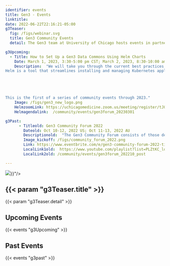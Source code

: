```yaml
---
identifier: events
title: Gen3 - Events
linktitle:
date: 2022-06-22T22:16:21-05:00
g3Teaser:
  fig: /figs/webinar.svg
  title: Gen3 Community Events
  detail: The Gen3 team at University of Chicago hosts events in partnership with the community of developers, operators, and sponsors of Gen3 data resources. These events aim to share information about how to set up new Gen3 instances, build a community that can help each other, and create clear paths for support from the Gen3 team.

g3Upcoming:
  - Title: How to Set Up a Gen3 Data Commons Using Helm Charts
    Date: March 1, 2023, 3:30-5:00 pm CST; March 2, 2023, 8:30-10:00 am AEST
    Description:  "We will take you through the current best practices for setting up and configuring your own Gen3 Data Commons in multiple clouds by using Helm Charts.
Helm is a tool that streamlines installing and managing Kubernetes applications, which is a system for automating deployment, scaling, and management of containerized applications. The use of Helm will greatly simplify standing up, configuring, and maintaining your own Gen3 Data Commons.  





This is the first of a series of community events through 2023."
    Image: /figs/gen3_new_logo.png
    HelmzoomLink: https://uchicagomedicine.zoom.us/meeting/register/tJ0tc-qvrDgtG9N0jRgBCCwIpQDzK-0LsX__
    Helmagendalink:  /community/events/gen3forum_20230301

g3Past:
      - Titleold: Gen3 Community Forum 2022
        Dateold: Oct 10-12, 2022 US; Oct 11-13, 2022 AU
        Descriptionold:  "The Gen3 Community Forum consists of those developing and operating Gen3 data commons and data meshes, those considering developing Gen3 data commons and meshes, and other stakeholders involved with the Gen3 community. The four aims of the Forum are: to share knowledge about Gen3, its architecture, and the Gen3 roadmaps and priorities; to strengthen the connection between the Gen3 core team and those developing, operating and using Gen3 platforms; to design a set of ongoing community engagement activities; and to discuss and agree on key shared development priorities between the Gen3 core team and the Gen3 community. The virtual community forum is co-hosted by the University of Chicago and the Australian BioCommons."
        Image_kickoff: /figs/community_forum_2022.png
        Link: https://www.eventbrite.com/e/gen3-community-forum-2022-tickets-384218496867
        LocalLink1old:  https://www.youtube.com/playlist?list=PLZtKC_lqcLhKfSthym1ZKcDKf1n0wLzuH
        LocalLink2old: /community/events/gen3forum_202210_post

---
```


<section class="g3-bg__mint">
  <div class="g3-outer-wrapper g3-flex-content g3-flex-content__reverse">
    <div class="g3-col__65 g3-flex-content g3-mb-space__padding-lg-top g3-space__margin-md-top-bottom">
      <img class="g3-img__full-width" src="{{< param "g3Teaser.fig" >}}"/>
    </div>
    <div class="g3-space__padding-lg-top g3-space__padding-lg-bottom g3-col__35">
      <div class="g3-space__wrapper-gap-left">
        <h1 class="g3-space__margin-sm-bottom">
          {{< param "g3Teaser.title" >}}
        </h1>
        <p class="g3-space__margin-sm-bottom introduction">
          {{< param "g3Teaser.detail" >}}
        </p>
      </div>
    </div>
  </div>
</section>

<section class="g3-space__padding-sm-top g3-space__padding-sm-bottom">
    <div class="g3-inner-wrapper">
        <h1>Upcoming Events</h1>
    </div>
</section>

{{< events "g3Upcoming" >}}


<section class="g3-space__padding-sm-top g3-space__padding-sm-bottom">
    <div class="g3-inner-wrapper">
        <h1>Past Events</h1>
    </div>
</section>

{{< events "g3past" >}}

